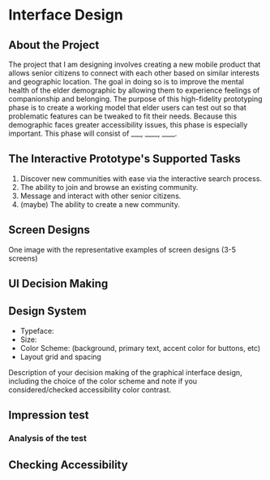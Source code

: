 # Interface Design

## About the Project

The project that I am designing involves creating a new mobile product that allows senior citizens to connect with each other based on similar interests and geographic location. The goal in doing so is to improve the mental health of the elder demographic by allowing them to experience feelings of companionship and belonging. The purpose of this high-fidelity prototyping phase is to create a working model that elder users can test out so that problematic features can be tweaked to fit their needs. Because this demographic faces greater accessibility issues, this phase is especially important. This phase will consist of ___, ____, ____.

## The Interactive Prototype's Supported Tasks

1. Discover new communities with ease via the interactive search process.
2. The ability to join and browse an existing community.
3. Message and interact with other senior citizens. 
4. (maybe) The ability to create a new community.

## Screen Designs
One image with the representative examples of screen designs (3-5 screens) 


## UI Decision Making

## Design System

* Typeface:
* Size:
* Color Scheme: (background, primary text, accent color for buttons, etc)
* Layout grid and spacing


Description of your decision making of the graphical interface design, including the choice of the color scheme and note if you considered/checked accessibility color contrast.


## Impression test 

### Analysis of the test

## Checking Accessibility
